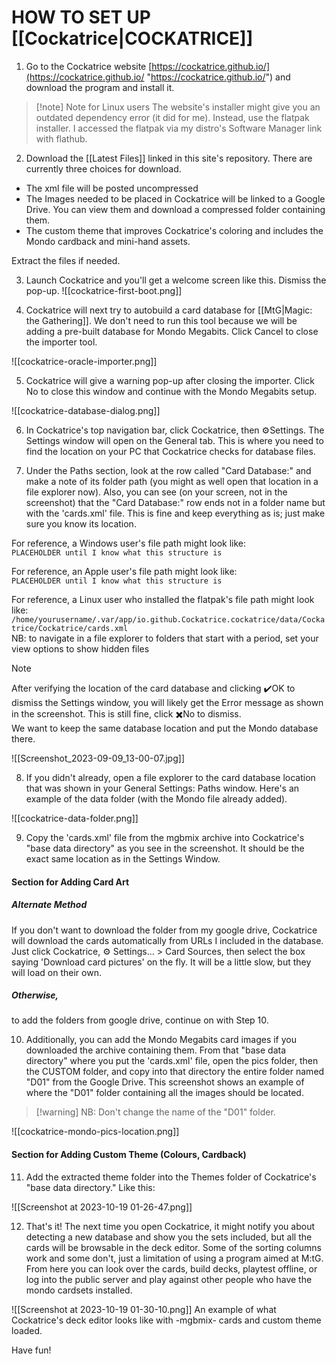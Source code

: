 
# HOW TO SET UP [[Cockatrice|COCKATRICE]]

1. Go to the Cockatrice website [https://cockatrice.github.io/](https://cockatrice.github.io/ "https://cockatrice.github.io/") and download the program and install it.

> [!note] Note for Linux users 
> The website's installer might give you an outdated dependency error (it did for me). Instead, use the flatpak installer. I accessed the flatpak via my distro's Software Manager link with flathub.

2. Download the [[Latest Files]] linked in this site's ⁠repository. There are currently three choices for download.

- The xml file will be posted uncompressed
- The Images needed to be placed in Cockatrice will be linked to a Google Drive. You can view them and download a compressed folder containing them. 
- The custom theme that improves Cockatrice's coloring and includes the Mondo cardback and mini-hand assets.

Extract the files if needed.

3. Launch Cockatrice and you'll get a welcome screen like this. Dismiss the pop-up.
![[cockatrice-first-boot.png]]

4. Cockatrice will next try to autobuild a card database for [[MtG|Magic: the Gathering]]. We don't need to run this tool because we will be adding a pre-built database for Mondo Megabits. Click Cancel to close the importer tool.

![[cockatrice-oracle-importer.png]]

5. Cockatrice will give a warning pop-up after closing the importer. Click No to close this window and continue with the Mondo Megabits setup.

![[cockatrice-database-dialog.png]]

6. In Cockatrice's top navigation bar, click Cockatrice, then ⚙️Settings. The Settings window will open on the General tab. This is where you need to find the location on your PC that Cockatrice checks for database files.

7. Under the Paths section, look at the row called "Card Database:" and make a note of its folder path (you might as well open that location in a file explorer now). Also, you can see (on your screen, not in the screenshot) that the "Card Database:" row ends not in a folder name but with the 'cards.xml' file. This is fine and keep everything as is; just make sure you know its location.

For reference, a Windows user's file path might look like:  
`PLACEHOLDER until I know what this structure is`   

For reference, an Apple user's file path might look like:   
`PLACEHOLDER until I know what this structure is`  

For reference, a Linux user who installed the flatpak's file path might look like:   `/home/yourusername/.var/app/io.github.Cockatrice.cockatrice/data/Cockatrice/Cockatrice/cards.xml`   
NB: to navigate in a file explorer to folders that start with a period, set your view options to show hidden files 

> [!note]
> After verifying the location of the card database and clicking ✔️OK to dismiss the Settings window, you will likely get the Error message as shown in the screenshot. This is still fine, click ✖️No to dismiss.  
>  We want to keep the same database location and put the Mondo database there.

![[Screenshot_2023-09-09_13-00-07.jpg]]


8. If you didn't already, open a file explorer to the card database location that was shown in your General Settings: Paths window. Here's an example of the data folder (with the Mondo file already added).

![[cockatrice-data-folder.png]]

9. Copy the 'cards.xml' file from the mgbmix archive into Cockatrice's "base data directory" as you see in the screenshot. It should be the exact same location as in the Settings Window.


#### Section for Adding Card Art

##### Alternate Method
If you don't want to download the folder from my google drive, Cockatrice will download the cards automatically from URLs I included in the database. Just click Cockatrice, ⚙️ Settings... > Card Sources, then select the box saying 'Download card pictures' on the fly. It will be a little slow, but they will load on their own.

##### Otherwise, 
to add the folders from google drive, continue on with Step 10.

10. Additionally, you can add the Mondo Megabits card images if you downloaded the archive containing them. From that "base data directory" where you put the 'cards.xml' file, open the pics folder, then the CUSTOM folder, and copy into that directory the entire folder named "D01" from the Google Drive. This screenshot shows an example of where the "D01" folder containing all the images should be located.

> [!warning] NB: Don't change the name of the "D01" folder.

![[cockatrice-mondo-pics-location.png]]


#### Section for Adding Custom Theme (Colours, Cardback)

11. Add the extracted theme folder into the Themes folder of Cockatrice's "base data directory." Like this:

![[Screenshot at 2023-10-19 01-26-47.png]]


12. That's it! The next time you open Cockatrice, it might notify you about detecting a new database and show you the sets included, but all the cards will be browsable in the deck editor. Some of the sorting columns work and some don't, just a limitation of using a program aimed at M:tG. From here you can look over the cards, build decks, playtest offline, or log into the public server and play against other people who have the mondo cardsets installed. 

![[Screenshot at 2023-10-19 01-30-10.png]]
An example of what Cockatrice's deck editor looks like with -mgbmix- cards and custom theme loaded.

Have fun!




